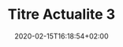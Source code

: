 ---
title: "Titre Actualite 3"
slug: "titre-actualite-3"
date: 2020-02-15T16:18:54+02:00
draft: true
description: Cras justo odio, dapibus ac facilisis in, egestas eget quam. Curabitur blandit tempus porttitor.
categories:
- municipalité
tags:
- sport
cover:
---